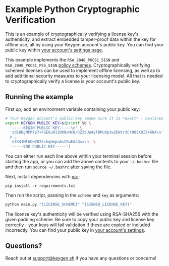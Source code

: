 # Example Python Cryptographic Verification
This is an example of cryptographically verifying a license key's authenticity,
and extract embedded tamper-proof data within the key for offline use, all by
using your Keygen account's public key. You can find your public key within
[your account's settings page](https://app.keygen.sh/settings).

This example implements the `RSA_2048_PKCS1_SIGN` and `RSA_2048_PKCS1_PSS_SIGN`
[policy schemes](https://keygen.sh/docs/api/#policies-create-attrs-scheme).
Cryptographically verifying schemed licenses can be used to implement
offline licensing, as well as to add additional security measures to
your licensing model. All that is needed to cryptographically verify
a license is your account's public key.

## Running the example

First up, add an environment variable containing your public key:
```bash
# Your Keygen account's public key (make sure it is *exact* - newlines and all)
export KEYGEN_PUBLIC_KEY=$(printf %b \
  '-----BEGIN PUBLIC KEY-----\n' \
  'zdL8BgMFM7p7+FGEGuH1I0KBaMcB/RZZSUu4yTBMu0pJw2EWzr3CrOOiXQI3+6bA\n' \
  # …
  'efK41Ml6OwZB3tchqGmpuAsCEwEAaQ==\n' \
  '-----END PUBLIC KEY-----')
```

You can either run each line above within your terminal session before
starting the app, or you can add the above contents to your `~/.bashrc`
file and then run `source ~/.bashrc` after saving the file.

Next, install dependencies with [`pip`](https://packaging.python.org/):

```
pip install -r requirements.txt
```

Then run the script, passing in the `scheme` and `key` as arguments:

```bash
python main.py "{LICENSE_SCHEME}" "{SIGNED_LICENSE_KEY}"
```

The license key's authenticity will be verified using RSA-SHA256 with the given
padding scheme. Be sure to copy your public key and license key correctly - your
keys will fail validation if these are copied or included incorrectly. You can
find your public key in [your account's settings](https://app.keygen.sh/settings).

## Questions?

Reach out at [support@keygen.sh](mailto:support@keygen.sh) if you have any
questions or concerns!
